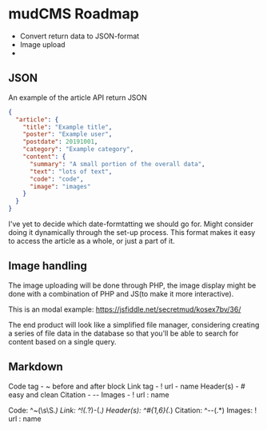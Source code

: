 # mudCMS Roadmap

- Convert return data to JSON-format
- Image upload
- 

## JSON

An example of the article API return JSON
```JSON
{
  "article": {
    "title": "Example title",
    "poster": "Example user",
    "postdate": 20191001,
    "category": "Example category",
    "content": {
      "summary": "A small portion of the overall data",
      "text": "lots of text",
      "code": "code",
      "image": "images"
    }
  }
}
```

I've yet to decide which date-formtatting we should go for. Might consider doing it dynamically through the set-up process.
This format makes it easy to access the article as a whole, or just a part of
it. 

## Image handling

The image uploading will be done through PHP, the image display might be done with a combination of PHP and JS(to make it more interactive). 

This is an modal example:
    https://jsfiddle.net/secretmud/kosex7bv/36/

The end product will look like a simplified file manager, considering creating a series of file data in the database so that you'll be able to search for content based on a single query. 


## Markdown

Code tag  - ~ before and after block
Link tag  - ! url - name
Header(s) - # easy and clean
Citation  - --
Images    - ! url : name

Code:
^~(\s\S.*)
Link:
^!(.*?)-(.*)
Header(s):
^#{1,6}(.*)
Citation:
^--(.*)
Images:
! url : name